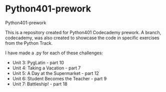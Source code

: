 # Python401-prework
Python401-prework

This is a repository created for Python401 Codecademy prework. A branch, codecademy, was also created to showcase the code in specific exercises from the Python Track.

I have made a .py for each of these challenges:

- Unit 3: PygLatin - part 10
- Unit 4: Taking a Vacation - part 7
- Unit 5: A Day at the Supermarket - part 12
- Unit 6: Student Becomes the Teacher - part 9
- Unit 7: Battleship! - part 18
